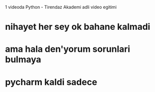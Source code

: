 1 videoda Python  - Tirendaz Akademi   adli video egitimi

# nihayet her sey ok bahane kalmadi
# ama hala den'yorum sorunlari bulmaya

# pycharm kaldi sadece